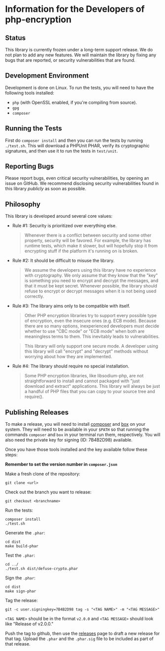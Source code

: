 Information for the Developers of php-encryption
=================================================

Status
-------

This library is currently frozen under a long-term support release. We do not
plan to add any new features. We will maintain the library by fixing any bugs
that are reported, or security vulnerabilities that are found.

Development Environment
------------------------

Development is done on Linux. To run the tests, you will need to have the
following tools installed:

- `php` (with OpenSSL enabled, if you're compiling from source).
- `gpg`
- `composer`

Running the Tests
------------------

First do `composer install` and then you can run the tests by running
`./test.sh`. This will download a PHPUnit PHAR, verify its cryptographic
signatures, and then use it to run the tests in `test/unit`.

Reporting Bugs
---------------

Please report bugs, even critical security vulnerabilities, by opening an issue
on GitHub. We recommend disclosing security vulnerabilities found in this
library *publicly* as soon as possible.

Philosophy
-----------

This library is developed around several core values:

- Rule #1: Security is prioritized over everything else.

    > Whenever there is a conflict between security and some other property,
    > security will be favored. For example, the library has runtime tests,
    > which make it slower, but will hopefully stop it from encrypting stuff
    > if the platform it's running on is broken.

- Rule #2: It should be difficult to misuse the library.

    > We assume the developers using this library have no experience with
    > cryptography. We only assume that they know that the "key" is something
    > you need to encrypt and decrypt the messages, and that it must be kept
    > secret. Whenever possible, the library should refuse to encrypt or decrypt
    > messages when it is not being used correctly.

- Rule #3: The library aims only to be compatible with itself.

    > Other PHP encryption libraries try to support every possible type of
    > encryption, even the insecure ones (e.g. ECB mode). Because there are so
    > many options, inexperienced developers must decide whether to use "CBC
    > mode" or "ECB mode" when both are meaningless terms to them. This
    > inevitably leads to vulnerabilities.

    > This library will only support one secure mode. A developer using this
    > library will call "encrypt" and "decrypt" methods without worrying about
    > how they are implemented.

- Rule #4: The library should require no special installation.

    > Some PHP encryption libraries, like libsodium-php, are not straightforward
    > to install and cannot packaged with "just download and extract"
    > applications. This library will always be just a handful of PHP files that
    > you can copy to your source tree and require().

Publishing Releases
--------------------

To make a release, you will need to install [composer](https://getcomposer.org/)
and [box](https://github.com/box-project/box2) on your system. They will need to
be available in your `$PATH` so that running the commands `composer` and `box`
in your terminal run them, respectively. You will also need the private key for
signing (ID: 7B4B2D98) available.

Once you have those tools installed and the key available follow these steps:

**Remember to set the version number in `composer.json`**

Make a fresh clone of the repository:

```
git clone <url>
```

Check out the branch you want to release:

```
git checkout <branchname>
```

Run the tests:

```
composer install
./test.sh
```

Generate the `.phar`:

```
cd dist
make build-phar
```

Test the `.phar`:

```
cd ../
./test.sh dist/defuse-crypto.phar
```

Sign the `.phar`:

```
cd dist
make sign-phar
```

Tag the release:

```
git -c user.signingkey=7B4B2D98 tag -s "<TAG NAME>" -m "<TAG MESSAGE>"
```

`<TAG NAME>` should be in the format `v2.0.0` and `<TAG MESSAGE>` should look
like "Release of v2.0.0."

Push the tag to github, then use the
[releases](https://github.com/defuse/php-encryption/releases) page to draft
a new release for that tag. Upload the `.phar` and the `.phar.sig` file to be
included as part of that release.

